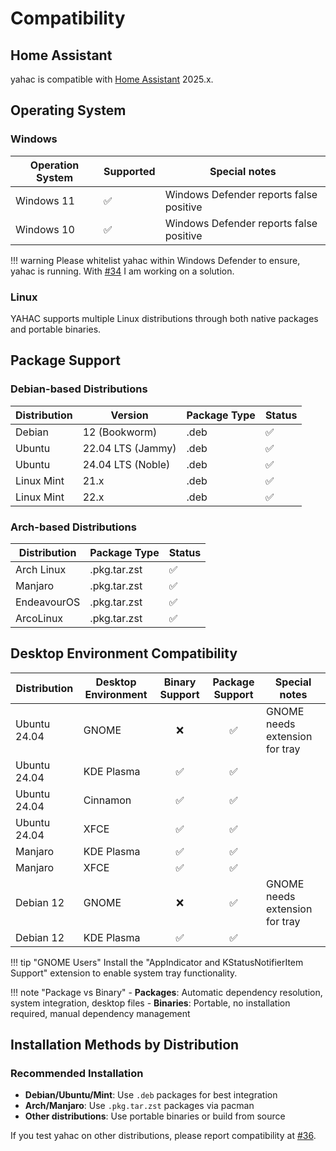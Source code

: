 # Compatibility

## Home Assistant

yahac is compatible with [Home Assistant](https://www.home-assistant.io/) 2025.x.

## Operating System

### Windows

| Operation System | Supported | Special notes |
| ---------------- | --------- | ------------- |
| Windows 11       | ✅       | Windows Defender reports false positive |
| Windows 10       | ✅       | Windows Defender reports false positive |

!!! warning
    Please whitelist yahac within Windows Defender to ensure, yahac is running. With [#34](https://github.com/dseichter/yahac/issues/34) I am working on a solution.

### Linux

YAHAC supports multiple Linux distributions through both native packages and portable binaries.

## Package Support

### Debian-based Distributions
| Distribution | Version | Package Type | Status |
| ------------ | ------- | ------------ | ------ |
| Debian | 12 (Bookworm) | .deb | ✅ |
| Ubuntu | 22.04 LTS (Jammy) | .deb | ✅ |
| Ubuntu | 24.04 LTS (Noble) | .deb | ✅ |
| Linux Mint | 21.x | .deb | ✅ |
| Linux Mint | 22.x | .deb | ✅ |

### Arch-based Distributions
| Distribution | Package Type | Status |
| ------------ | ------------ | ------ |
| Arch Linux | .pkg.tar.zst | ✅ |
| Manjaro | .pkg.tar.zst | ✅ |
| EndeavourOS | .pkg.tar.zst | ✅ |
| ArcoLinux | .pkg.tar.zst | ✅ |

## Desktop Environment Compatibility

| Distribution | Desktop Environment | Binary Support | Package Support | Special notes |
| ------------ | ------------------- | :------------: | :-------------: | ------------- |
| Ubuntu 24.04 | GNOME | ❌ | ✅ | GNOME needs extension for tray |
| Ubuntu 24.04 | KDE Plasma | ✅ | ✅ | |
| Ubuntu 24.04 | Cinnamon | ✅ | ✅ | |
| Ubuntu 24.04 | XFCE | ✅ | ✅ | |
| Manjaro | KDE Plasma | ✅ | ✅ | |
| Manjaro | XFCE | ✅ | ✅ | |
| Debian 12 | GNOME | ❌ | ✅ | GNOME needs extension for tray |
| Debian 12 | KDE Plasma | ✅ | ✅ | |

!!! tip "GNOME Users"
    Install the "AppIndicator and KStatusNotifierItem Support" extension to enable system tray functionality.

!!! note "Package vs Binary"
    - **Packages**: Automatic dependency resolution, system integration, desktop files
    - **Binaries**: Portable, no installation required, manual dependency management

## Installation Methods by Distribution

### Recommended Installation
- **Debian/Ubuntu/Mint**: Use `.deb` packages for best integration
- **Arch/Manjaro**: Use `.pkg.tar.zst` packages via pacman
- **Other distributions**: Use portable binaries or build from source

If you test yahac on other distributions, please report compatibility at [#36](https://github.com/dseichter/yahac/issues/36).
